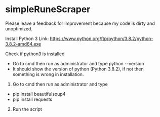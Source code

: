 # simpleRuneScraper

Please leave a feedback for improvement because my code is dirty and unoptimized.

Install Python 3
Link: https://www.python.org/ftp/python/3.8.2/python-3.8.2-amd64.exe

Check if python3 is installed
- Go to cmd then run as administrator and type python --version
- It should show the version of python (Python 3.8.2), if not then something is wrong in installation.
  
1. Go to cmd then run as administrator and type 
- pip install beautifulsoup4
- pip install requests
  
  
2. Run the script
